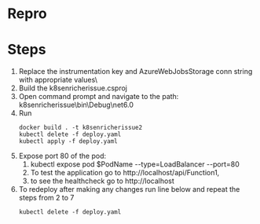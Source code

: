# Repro

# Steps

1. Replace the instrumentation key and AzureWebJobsStorage conn string with appropriate values\
2. Build the k8senricherissue.csproj
3. Open command prompt and navigate to the path: k8senricherissue\bin\Debug\net6.0
4. Run 
    ```shell
    docker build . -t k8senricherissue2
    kubectl delete -f deploy.yaml
    kubectl apply -f deploy.yaml
    ```
5. Expose port 80 of the pod: 
   1. kubectl expose pod $PodName --type=LoadBalancer --port=80
   2. To test the application go to http://localhost/api/Function1, 
   3. to see the healthcheck go to http://localhost
6. To redeploy after making any changes run line below and repeat the steps from 2 to 7
    ```shell
    kubectl delete -f deploy.yaml
    ```

